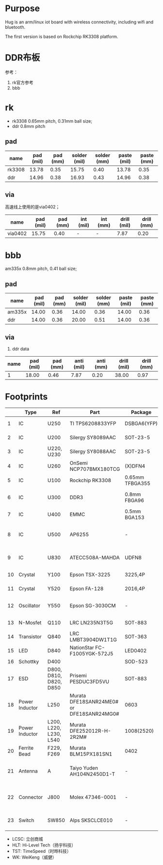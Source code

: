 # Purpose

Hug is an arm/linux iot board with wireless connectivity, including wifi and bluetooth.

The first version is based on Rockchip RK3308 platform. 



# DDR布板

参考：

1. rk官方参考
2. bbb

# rk

* rk3308 0.65mm pitch, 0.31mm ball size;
* ddr 0.8mm pitch

## pad

|name|pad (mil)|pad (mm)|solder (mil)|solder (mm)|paste (mil)|paste (mm)|
|--|--|--|--|--|--|--|
|rk3308|13.78|0.35|15.75|0.40|13.78|0.35|
|ddr|14.96|0.38|16.93|0.43|14.96|0.38|

## via

高速线上使用的是via0402；

|name|pad (mil)|pad (mm)|int (mil)|int (mm)|drill (mil)|drill (mm)|
|--|--|--|--|--|--|--|
|via0402|15.75|0.40|-|-|7.87|0.20|

# bbb

am335x 0.8mm pitch, 0.41 ball size;

## pad

|name|pad (mil)|pad (mm)|solder (mil)|solder (mm)|paste (mil)|paste (mm)|
|--|--|--|--|--|--|--|
|am335x|14.00|0.36|14.00|0.36|14.00|0.36|
|ddr|14.00|0.36|20.00|0.51|14.00|0.36|

## via

1. ddr data

|name|pad (mil)|pad (mm)|anti (mil)|anti (mm)|drill (mil)|drill (mm)|
|--|--|--|--|--|--|--|
|1|18.00|0.46|7.87|0.20|38.00|0.97|8.00|0.20|

# Footprints

||Type|Ref|Part|Package|Vender|Comment|
|--|--|--|--|--|--|--|
|1|IC|U250|TI TPS6208833YFP|DSBGA6(YFP)|TI/Arrow|3A step-down dc/dc
|2|IC|U200|Silergy SY8089AAC|SOT-23-5|LCSC|2A step-down dc/dc
|3|IC|U220, U230|Silergy SY8088AAC|SOT-23-5|LCSC|1A step-down dc/dc
|4|IC|U260|OnSemi NCP707BMX180TCG|(X)DFN4|LCSC|1.8V, 200mA LDO, 1mm<sup>2</sup>|
|5|IC|U100|Rockchip RK3308|0.65mm TFBGA355|HLT|
|6|IC|U300|DDR3|0.8mm FBGA96|Hynix, TST|DDR3-1600, 256Mx16 (512MB)|
|7|IC|U400|EMMC|0.5mm BGA153|Hynix, TST|8GB
|8|IC|U500|AP6255|-|?|802.11ac 1T1R wifi + bluetooth 4.2 combo|
|9|IC|U830|ATECC508A-MAHDA|UDFN8|MCHP/WK|Microchip CryptoAuth IC, i2c
|10|Crystal|Y100|Epson TSX-3225|3225,4P|LCSC|24MHz,12pF or 9pF,10ppm 
|11|Crystal|Y520|Epson FA-128|2016,4P|LCSC|37.4MHz,12pF or 9pF,10ppm
|12|Oscillator|Y550|Epson SG-3030CM|-|?|32.768KHz Crystal Oscillator
|13|N-Mosfet|Q110|LRC LN235N3T5G|SOT-883|LCSC|N-Channel MOSFET|
|14|Transistor|Q840|LRC LMBT3904DW1T1G|SOT-363|LCSC|dual NPN transistors|
|15|LED|D840|NationStar FC-F1005YGK-572J5|LED0402|LCSC|Yellowish Green, SMD
|16|Schottky|D400||SOD-523|LCSC|Low Cj
|17|ESD|D800, D810, D820, D850|Prisemi PESDUC3FD5VU|SOT-883|LCSC|Low Cj (<1pF) 5V ESD for USB
|18|Power Inductor|L250|Murata DFE18SANR24ME0# or DFE18SANR24MG0#|0603|?|0.24uH, Metal Alloy, 3A
|19|Power Inductor|L200, L220, L230, L540|Murata DFE252012R-H-2R2M#|1008(2520)|?|2.2uH, Metal Alloy, 2A
|20|Ferrite Bead|F229, F269|Murata BLM15PX181SN1|0402|LCSC|180 ohm, 1.5A
|21|Antenna|A|Taiyo Yuden AH104N2450D1-T|-|?|2.4G/5G dual-band chip antenna for wifi/bt|
|22|Connector|J800|Molex 47346-0001|-|LCSC|micro USB receptacle, no boss, bottom mount, smd
|23|Switch|SW850|Alps SKSCLCE010|-|LCSC|tactic switch, without boss, 1.6N



- LCSC: 立创商城
- HLT: Hi-Level Tech（扬宇科技）
- TST: TimeSpeed（时晔科技）
- WK: WeiKeng（威健）


